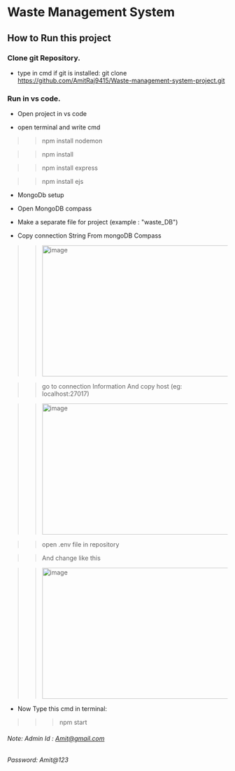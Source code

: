 # Waste Management System
## How to Run this project
### Clone git Repository.
- type in cmd if git is installed: git clone https://github.com/AmitRaj9415/Waste-management-system-project.git
### Run in vs code.
- Open project in vs code

- open terminal and write cmd
> > npm install nodemon

> > npm install

> > npm install express

> > npm install ejs

- MongoDb setup

- Open MongoDB compass

- Make a separate file for project (example : "waste_DB")

- Copy connection String From mongoDB Compass
>> <img width="700" height="300" alt="image" src="https://github.com/user-attachments/assets/5c6ffa33-def6-4142-b908-76b1487e1d23" />

>> go to connection Information And copy host (eg: localhost:27017)

>> <img width="700" height="300" alt="image" src="https://github.com/user-attachments/assets/a9245387-f31a-4f8c-bd4a-8a2561b1a7bb" />

>> open .env file in repository

>> And change like this

>>  <img width="700" height="300" alt="image" src="https://github.com/user-attachments/assets/c241f0f3-8e37-4583-8bb1-d229c3e8b6bd" />

- Now Type this cmd in terminal:
>>> npm start


###### Note: Admin Id : Amit@gmail.com

###### Password: Amit@123



  
